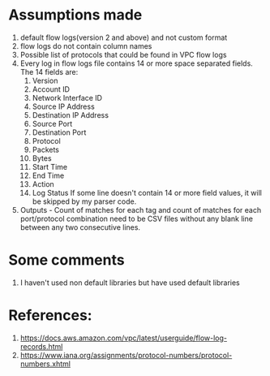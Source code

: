 # Assumptions made
1. default flow logs(version 2 and above) and not custom format
2. flow logs do not contain column names
3. Possible list of protocols that could be found in VPC flow logs
4. Every log in flow logs file contains 14 or more space separated fields. The 14 fields are:
    1. Version
    2. Account ID
    3. Network Interface ID
    4. Source IP Address
    5. Destination IP Address
    6. Source Port
    7. Destination Port
    8. Protocol
    9. Packets
    10. Bytes
    11. Start Time
    12. End Time
    13. Action
    14. Log Status
    If some line doesn't contain 14 or more field values, it will be skipped by my parser code.
5. Outputs - Count of matches for each tag and count of matches for each port/protocol combination need to be CSV files
   without any blank line between any two consecutive lines.


# Some comments
1) I haven't used non default libraries but have used default libraries

# References:
1) https://docs.aws.amazon.com/vpc/latest/userguide/flow-log-records.html
2) https://www.iana.org/assignments/protocol-numbers/protocol-numbers.xhtml

